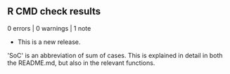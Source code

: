 ## R CMD check results

0 errors | 0 warnings | 1 note

* This is a new release.

'SoC' is an abbreviation of sum of cases. This is explained in detail in both the README.md, but also in the relevant functions.
